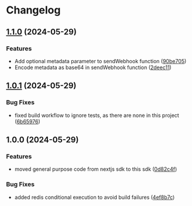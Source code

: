 # Changelog

## [1.1.0](https://github.com/flowcore-io/library-sdk-transformer-core-ts/compare/v1.0.1...v1.1.0) (2024-05-29)


### Features

* Add optional metadata parameter to sendWebhook function ([90be705](https://github.com/flowcore-io/library-sdk-transformer-core-ts/commit/90be7058273e8dc2e3cb7d36d062b96bc572dc57))
* Encode metadata as base64 in sendWebhook function ([2deec11](https://github.com/flowcore-io/library-sdk-transformer-core-ts/commit/2deec11f01c901a09b39db45a045bc948e3b2100))

## [1.0.1](https://github.com/flowcore-io/library-sdk-transformer-core-ts/compare/v1.0.0...v1.0.1) (2024-05-29)


### Bug Fixes

* fixed build workflow to ignore tests, as there are none in this project ([6b65976](https://github.com/flowcore-io/library-sdk-transformer-core-ts/commit/6b65976aedb857381fca9c97d9490d370b975ab5))

## 1.0.0 (2024-05-29)


### Features

* moved general purpose code from nextjs sdk to this sdk ([0d82c4f](https://github.com/flowcore-io/library-sdk-transformer-core-ts/commit/0d82c4fb33be6214a20a55ef7e535e5a90bbbd2a))


### Bug Fixes

* added redis conditional execution to avoid build failures ([4ef8b7c](https://github.com/flowcore-io/library-sdk-transformer-core-ts/commit/4ef8b7c1e445b3fd6b248132beeb896d6c442785))
